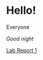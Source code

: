 # Hello!
Everyone

_Good night_

[Lab Report 1](https://Maxxxing.github.io/cse15l-lab-reports/lab-report-1-week-0.html)